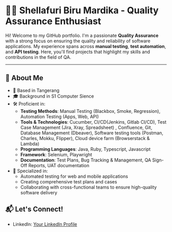 # 👩‍💻 Shellafuri Biru Mardika - Quality Assurance Enthusiast

Hi! Welcome to my GitHub portfolio. I'm a passionate **Quality Assurance** with a strong focus on ensuring the quality and reliability of software applications. My experience spans across **manual testing**, **test automation**, and **API testing**. Here, you'll find projects that highlight my skills and contributions in the field of QA.

---

## 🌟 **About Me**
- 📍 Based in Tangerang
- 🎓 Background in S1 Computer Sience
- 🛠️ Proficient in:
  - **Testing Methods**: Manual Testing (Blackbox, Smoke, Regression), Automation Testing (Apps, Web, API)
  - **Tools & Technologies**: Cucumber, CI/CD(Jenkins, Gitlab CI/CD), Test Case Management (Jira, Xray, Spreadsheet) , Confluence, Git, Database Management (Dbeaver), Software testing   tools (Postman, Charles, Mokku, Flipper), Cloud device farm (Browserstack & Lambda)
  - **Programming Languages**: Java, Ruby, Typescript, Javascript
  - **Framework**: Selenium, Playwright
  - **Documentation**: Test Plans, Bug Tracking & Management, QA Sign-Off Reports, UAT documentation
- 🎯 Specialized in:
  - Automated testing for web and mobile applications
  - Creating comprehensive test plans and cases
  - Collaborating with cross-functional teams to ensure high-quality software delivery
 

## 📬 **Let's Connect!**
- LinkedIn: [Your LinkedIn Profile](https://www.linkedin.com/in/shellafuribiru)
